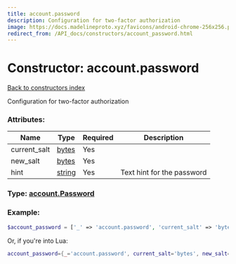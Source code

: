 ```yaml
---
title: account.password
description: Configuration for two-factor authorization
image: https://docs.madelineproto.xyz/favicons/android-chrome-256x256.png
redirect_from: /API_docs/constructors/account_password.html
---
```

# Constructor: account.password  
[Back to constructors index](index.md)



Configuration for two-factor authorization

### Attributes:

| Name     |    Type       | Required | Description |
|----------|---------------|----------|-------------|
|current\_salt|[bytes](../types/bytes.md) | Yes|
|new\_salt|[bytes](../types/bytes.md) | Yes|
|hint|[string](../types/string.md) | Yes|Text hint for the password|



### Type: [account.Password](../types/account.Password.md)


### Example:

```php
$account_password = ['_' => 'account.password', 'current_salt' => 'bytes', 'new_salt' => 'bytes', 'hint' => 'string'];
```  


Or, if you're into Lua:

```lua
account_password={_='account.password', current_salt='bytes', new_salt='bytes', hint='string'}

```


